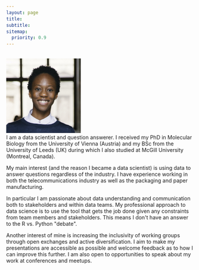 ```yaml
---
layout: page
title:
subtitle:
sitemap:
  priority: 0.9
---
```

<br>
<div class="profile_pic_row">
  <img src="assets/img/me4234square2.jpg" alt="&copy; Ina Aydogan" class="profile_pic" width=200px>
</div>
I am a data scientist and question answerer. I received my PhD in Molecular Biology from the University of Vienna (Austria) and my BSc from the University of Leeds (UK) during which I also studied at McGill University (Montreal, Canada).

My main interest (and the reason I became a data scientist) is using data to answer questions regardless of the industry. I have experience working in both the telecommunications industry as well as the packaging and paper manufacturing. 

In particular I am passionate about data understanding and communication both to stakeholders and within data teams. My professional approach to data science is to use the tool that gets the job done given any constraints from team members and stakeholders. This means I don't have an answer to the R vs. Python "debate".

Another interest of mine is increasing the inclusivity of working groups through open exchanges and active diversification. I aim to make my presentations are accessible as possible and welcome feedback as to how I can improve this further. I am also open to opportunities to speak about my work at conferences and meetups. 
